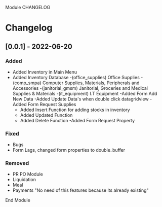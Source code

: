 ﻿Module CHANGELOG
# Changelog

## [0.0.1] - 2022-06-20
### Added
- Added Inventory in Main Menu
- Added Inventory Database 
	-(office_supplies) Office Supplies
	-(comp_smpa) Computer Supplies, Materials, Peripherals and Accessories
	-(janitorial_gmsm) Janitorial, Groceries and Medical Supplies & Materials 
	-(it_equipment) I.T Equipment
-Added Form Add New Data
-Added Update Data's when double click datagridview
-Added Form Request Supplies
	- Added Insert Function for adding stocks in inventory
	- Added Updated Function 
	- Added Delete Function
-Added Form Request Property
	
### Fixed
- Bugs
- Form Lags, changed form properties to double_buffer

### Removed
- PR PO Module 
- Liquidation
- Meal
- Payments
"No need of this features because its already existing"



End Module
